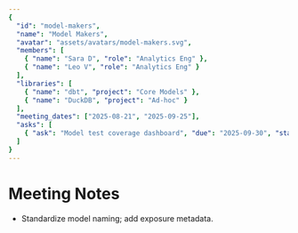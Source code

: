```yaml
---
{
  "id": "model-makers",
  "name": "Model Makers",
  "avatar": "assets/avatars/model-makers.svg",
  "members": [
    { "name": "Sara D", "role": "Analytics Eng" },
    { "name": "Leo V", "role": "Analytics Eng" }
  ],
  "libraries": [
    { "name": "dbt", "project": "Core Models" },
    { "name": "DuckDB", "project": "Ad-hoc" }
  ],
  "meeting_dates": ["2025-08-21", "2025-09-25"],
  "asks": [
    { "ask": "Model test coverage dashboard", "due": "2025-09-30", "status": "planned" }
  ]
}
---
```


# Meeting Notes

- Standardize model naming; add exposure metadata.

